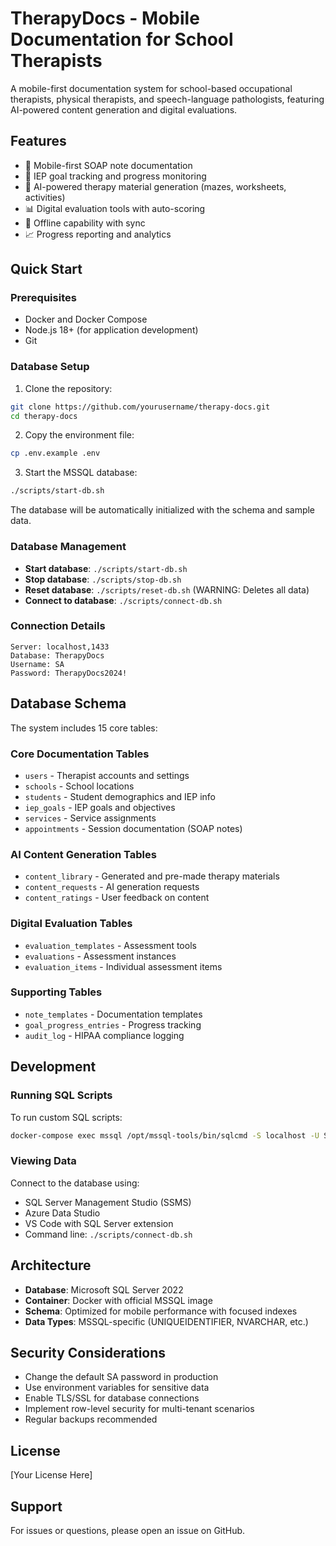 # TherapyDocs - Mobile Documentation for School Therapists

A mobile-first documentation system for school-based occupational therapists, physical therapists, and speech-language pathologists, featuring AI-powered content generation and digital evaluations.

## Features

- 📱 Mobile-first SOAP note documentation
- 🎯 IEP goal tracking and progress monitoring
- 🤖 AI-powered therapy material generation (mazes, worksheets, activities)
- 📊 Digital evaluation tools with auto-scoring
- 💾 Offline capability with sync
- 📈 Progress reporting and analytics

## Quick Start

### Prerequisites

- Docker and Docker Compose
- Node.js 18+ (for application development)
- Git

### Database Setup

1. Clone the repository:
```bash
git clone https://github.com/yourusername/therapy-docs.git
cd therapy-docs
```

2. Copy the environment file:
```bash
cp .env.example .env
```

3. Start the MSSQL database:
```bash
./scripts/start-db.sh
```

The database will be automatically initialized with the schema and sample data.

### Database Management

- **Start database**: `./scripts/start-db.sh`
- **Stop database**: `./scripts/stop-db.sh`
- **Reset database**: `./scripts/reset-db.sh` (WARNING: Deletes all data)
- **Connect to database**: `./scripts/connect-db.sh`

### Connection Details

```
Server: localhost,1433
Database: TherapyDocs
Username: SA
Password: TherapyDocs2024!
```

## Database Schema

The system includes 15 core tables:

### Core Documentation Tables
- `users` - Therapist accounts and settings
- `schools` - School locations
- `students` - Student demographics and IEP info
- `iep_goals` - IEP goals and objectives
- `services` - Service assignments
- `appointments` - Session documentation (SOAP notes)

### AI Content Generation Tables
- `content_library` - Generated and pre-made therapy materials
- `content_requests` - AI generation requests
- `content_ratings` - User feedback on content

### Digital Evaluation Tables
- `evaluation_templates` - Assessment tools
- `evaluations` - Assessment instances
- `evaluation_items` - Individual assessment items

### Supporting Tables
- `note_templates` - Documentation templates
- `goal_progress_entries` - Progress tracking
- `audit_log` - HIPAA compliance logging

## Development

### Running SQL Scripts

To run custom SQL scripts:

```bash
docker-compose exec mssql /opt/mssql-tools/bin/sqlcmd -S localhost -U SA -P "TherapyDocs2024!" -d TherapyDocs -i /path/to/script.sql
```

### Viewing Data

Connect to the database using:
- SQL Server Management Studio (SSMS)
- Azure Data Studio
- VS Code with SQL Server extension
- Command line: `./scripts/connect-db.sh`

## Architecture

- **Database**: Microsoft SQL Server 2022
- **Container**: Docker with official MSSQL image
- **Schema**: Optimized for mobile performance with focused indexes
- **Data Types**: MSSQL-specific (UNIQUEIDENTIFIER, NVARCHAR, etc.)

## Security Considerations

- Change the default SA password in production
- Use environment variables for sensitive data
- Enable TLS/SSL for database connections
- Implement row-level security for multi-tenant scenarios
- Regular backups recommended

## License

[Your License Here]

## Support

For issues or questions, please open an issue on GitHub.